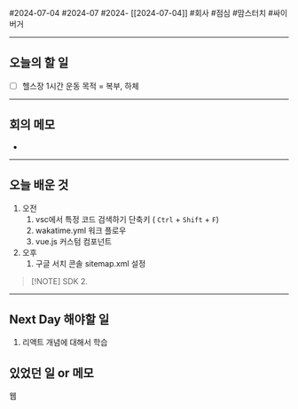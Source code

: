 #2024-07-04 #2024-07 #2024- [[2024-07-04]]
#회사 #점심 #맘스터치 #싸이버거

---
## 오늘의 할 일
- [ ] 헬스장 1시간 운동 목적 = 복부, 하체
---
## 회의 메모
- 
---
## 오늘 배운 것
1. 오전
    1.  vsc에서 특정 코드 검색하기 단축키 ( `Ctrl` + `Shift` + `F`)
    2. wakatime.yml 워크 플로우 
    3. vue.js 커스텀 컴포넌트
2. 오후
    1. 구글 서치 콘솔 sitemap.xml 설정

> [!NOTE] SDK
>     2. 

---
## Next Day 해야할 일
1. 리액트 개념에 대해서 학습


## 있었던 일 or 메모

웹
